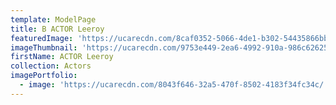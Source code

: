 ```yaml
---
template: ModelPage
title: B ACTOR Leeroy
featuredImage: 'https://ucarecdn.com/8caf0352-5066-4de1-b302-54435866bb8e/'
imageThumbnail: 'https://ucarecdn.com/9753e449-2ea6-4992-910a-986c62625a9c/'
firstName: ACTOR Leeroy
collection: Actors
imagePortfolio:
  - image: 'https://ucarecdn.com/8043f646-32a5-470f-8502-4183f34fc34c/'
---
```


